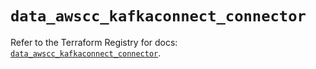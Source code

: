 # `data_awscc_kafkaconnect_connector`

Refer to the Terraform Registry for docs: [`data_awscc_kafkaconnect_connector`](https://registry.terraform.io/providers/hashicorp/awscc/0.70.0/docs/data-sources/kafkaconnect_connector).
